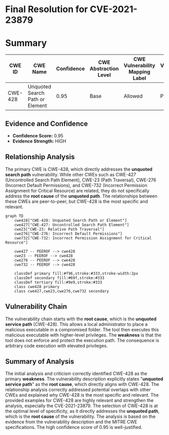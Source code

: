 # Final Resolution for CVE-2021-23879

# Summary 
| CWE ID | CWE Name | Confidence | CWE Abstraction Level | CWE Vulnerability Mapping Label | CWE-Vulnerability Mapping Notes |
|---|---|---|---|---|---|
| CWE-428 | Unquoted Search Path or Element | 0.95 | Base | Allowed | Primary CWE |

## Evidence and Confidence

*   **Confidence Score:** 0.95
*   **Evidence Strength:** HIGH

## Relationship Analysis
The primary CWE is CWE-428, which directly addresses the **unquoted search path** vulnerability. While other CWEs such as CWE-427 (Uncontrolled Search Path Element), CWE-23 (Path Traversal), CWE-276 (Incorrect Default Permissions), and CWE-732 (Incorrect Permission Assignment for Critical Resource) are related, they do not specifically address the **root cause** of the **unquoted path**. The relationships between these CWEs are peer-to-peer, but CWE-428 is the most specific and relevant.

```mermaid
graph TD
    cwe428["CWE-428: Unquoted Search Path or Element"]
    cwe427["CWE-427: Uncontrolled Search Path Element"]
    cwe23["CWE-23: Relative Path Traversal"]
    cwe276["CWE-276: Incorrect Default Permissions"]
    cwe732["CWE-732: Incorrect Permission Assignment for Critical Resource"]
    
    cwe427 -- PEEROF --> cwe428
    cwe23 -- PEEROF --> cwe428
    cwe276 -- PEEROF --> cwe428
    cwe732 -- PEEROF --> cwe428
    
    classDef primary fill:#f96,stroke:#333,stroke-width:2px
    classDef secondary fill:#69f,stroke:#333
    classDef tertiary fill:#9e9,stroke:#333
    class cwe428 primary
    class cwe427,cwe23,cwe276,cwe732 secondary
```

## Vulnerability Chain
The vulnerability chain starts with the **root cause**, which is the **unquoted service path** (CWE-428). This allows a local administrator to place a malicious executable in a compromised folder. The tool then executes this malicious executable with higher-level privileges. The **weakness** is that the tool does not enforce and protect the execution path. The consequence is arbitrary code execution with elevated privileges.

## Summary of Analysis
The initial analysis and criticism correctly identified CWE-428 as the primary **weakness**. The vulnerability description explicitly states "**unquoted service path**" as the **root cause**, which directly aligns with CWE-428. The relationship analysis correctly addressed potential overlaps with other CWEs and explained why CWE-428 is the most specific and relevant. The provided examples for CWE-428 are highly relevant and strengthen the analysis, especially the CVE-2021-23879. The selection of CWE-428 is at the optimal level of specificity, as it directly addresses the **unquoted path**, which is the **root cause** of the vulnerability. The analysis is based on the evidence from the vulnerability description and the MITRE CWE specifications. The high confidence score of 0.95 is well-justified.